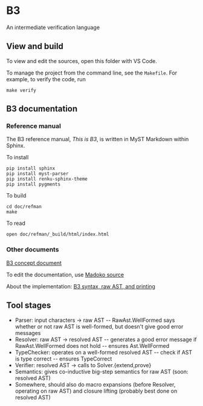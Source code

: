 # B3

An intermediate verification language

## View and build

To view and edit the sources, open this folder with VS Code.

To manage the project from the command line, see the `Makefile`. For example, to verify the code, run

```
make verify
```

## B3 documentation

### Reference manual

The B3 reference manual, _This is B3_, is written in MyST Markdown within Sphinx.

To install

    pip install sphinx
    pip install myst-parser
    pip install renku-sphinx-theme
    pip install pygments

To build

    cd doc/refman
    make

To read

    open doc/refman/_build/html/index.html

### Other documents

[B3 concept document](doc/out/krml301.html)

To edit the documentation, use [Madoko source](doc/krml301.mdk)

About the implementation:
[B3 syntax, raw AST, and printing](doc/out/krml304.html)

## Tool stages

- Parser: input characters -> raw AST
  -- RawAst.WellFormed says whether or not raw AST is well-formed, but doesn't give good error messages
- Resolver: raw AST -> resolved AST
  -- generates a good error message if RawAst.WellFormed does not hold
  -- ensures Ast.WellFormed
- TypeChecker: operates on a well-formed resolved AST
  -- check if AST is type correct
  -- ensures TypeCorrect
- Verifier: resolved AST -> calls to Solver.{extend,prove}
- Semantics: gives co-inductive big-step semantics for raw AST (soon: resolved AST)
- Somewhere, should also do macro expansions (before Resolver, operating on raw AST) and closure lifting (probably best done on resolved AST)

